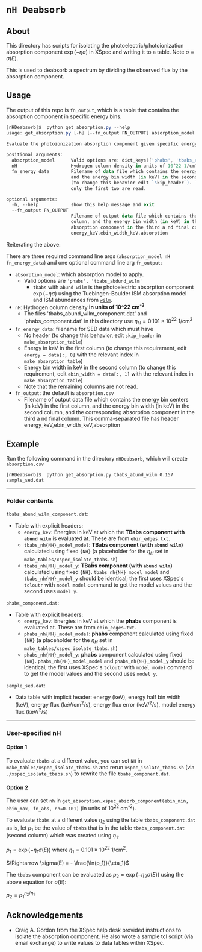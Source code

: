 # `nH Deabsorb`


## About

This directory has scripts for isolating the photoelectric/photoionization absorption component $\exp(-\eta\sigma)$ in XSpec
and writing it to a table. 
Note $\sigma \equiv \sigma(E)$. 

This is used to deabsorb a spectrum by dividing the observed flux by the absorption component.

## Usage

The output of this repo is `fn_output`, which is a table that contains the absorption component in specific energy bins.

```powershell
[nHDeabsorb]$  python get_absorption.py --help
usage: get_absorption.py [-h] [--fn_output FN_OUTPUT] absorption_model nH fn_energy_data

Evaluate the photoionization absorption component given specific energy bins (in keV)

positional arguments:
  absorption_model      Valid options are: dict_keys(['phabs', 'tbabs_abdund_wilm']).
  nH                    Hydrogen column density in units of 10^22 1/cm^2.
  fn_energy_data        Filename of data file which contains the energy bin centers (in keV) in the first column,
                        and the energy bin width (in keV) in the second column. This file must not have a header
                        (to change this behavior edit `skip_header`). This file can have any number of columns, as
                        only the first two are read.

optional arguments:
  -h, --help            show this help message and exit
  --fn_output FN_OUTPUT
                        Filename of output data file which contains the energy bin centers (in keV) in the first
                        column, and the energy bin width (in keV) in the second column, and the corresponding
                        absorption component in the third a nd final column. This comma-separated file has header
                        energy_keV,ebin_width_keV,absorption
```

Reiterating the above:

There are three required command line args (`absorption_model nH fn_energy_data`) 
and one optional command line arg `fn_output`:
* `absorption_model`: which absorption model to apply.
  * Valid options are `'phabs', 'tbabs_abdund_wilm'`
    * `tbabs` with `abund wilm` is the photoelectric absorption component $\exp(-\eta\sigma)$ using the Tuebingen-Boulder ISM absorption model and ISM abundances from [`wilm`](https://ui.adsabs.harvard.edu/abs/2000ApJ...542..914W/abstract).
* `nH`: Hydrogen column density **in units of 10^22 cm<sup>-2</sup>**.
  * The files 'tbabs_abund_wilm_component.dat' and 'phabs_component.dat' in this directory use $\eta_H = 0.101 \times 10^{22}$ 1/cm<sup>2</sup>
* `fn_energy_data`: filename for SED data which must have
  * No header (to change this behavior, edit `skip_header` in `make_absorption_table`)
  * Energy in keV in the first column (to change this requirement, edit `energy = data[:, 0]` with the relevant index in `make_absorption_table`)
  * Energy bin width in keV in the second column (to change this requirement, edit `ebin_width = data[:, 1]` with the relevant index in `make_absorption_table`)
  * Note that the remaining columns are not read.
* `fn_output`: the default is `absorption.csv`
  * Filename of output data file which contains the energy bin centers (in keV) in the first
                        column, and the energy bin width (in keV) in the second column, and the corresponding
                        absorption component in the third a nd final column. This comma-separated file has header
                        energy_keV,ebin_width_keV,absorption
## Example

Run the following command in the directory `nHDeabsorb`, which will create `absorption.csv`

```shell
[nHDeabsorb]$  python get_absorption.py tbabs_abund_wilm 0.157 sample_sed.dat
```

---

### Folder contents

`tbabs_abund_wilm_component.dat`:
* Table with explicit headers: 
  * `energy_kev`: Energies in keV at which the **TBabs component with `abund wilm`** is evaluated at. These are from `ebin_edges.txt`.
  * `tbabs_nh{NH}_model_model`: **TBabs component (with `abund wilm`)** calculated using fixed `{NH}` (a placeholder for the $\eta_H$ set in `make_tables/xspec_isolate_tbabs.sh`)
  * `tbabs_nh{NH}_model_y`: **TBabs component (with `abund wilm`)** calculated using fixed `{NH}`. `tbabs_nh{NH}_model_model` and `tbabs_nh{NH}_model_y` should be identical; the first uses XSpec's `tcloutr` with `model model` command to get the model values and the second uses `model y`. 

`phabs_component.dat`:
* Table with explicit headers: 
  * `energy_kev`: Energies in keV at which the **phabs** component is evaluated at. These are from `ebin_edges.txt`.
  * `phabs_nh{NH}_model_model`: **phabs** component calculated using fixed `{NH}` (a placeholder for the $\eta_H$ set in `make_tables/xspec_isolate_tbabs.sh`)
  * `phabs_nh{NH}_model_y`: **phabs** component calculated using fixed `{NH}`. `phabs_nh{NH}_model_model` and `phabs_nh{NH}_model_y` should be identical; the first uses XSpec's `tcloutr` with `model model` command to get the model values and the second uses `model y`. 

`sample_sed.dat`:
* Data table with implicit header: energy (keV), energy half bin width (keV), energy flux (keV/cm<sup>2</sup>/s), energy flux error (keV/<sup>2</sup>/s), model energy flux (keV/<sup>2</sup>/s)

---

### User-specified nH

#### Option 1 
To evaluate `tbabs` at a different value, you can set `NH` in `make_tables/xspec_isolate_tbabs.sh` and rerun `xspec_isolate_tbabs.sh` (via `./xspec_isolate_tbabs.sh`) to rewrite the file `tbabs_component.dat`.

#### Option 2
The user can set `nh` in `get_absorption.xspec_absorb_component(ebin_min, ebin_max, fn_abs, nh=0.101)`
(in units of $10^{22}$ cm<sup>-2</sup>).

To evaluate `tbabs` at a different value $\eta_2$ using the table `tbabs_component.dat` as is, 
let $p_1$ be the value of `tbabs` that is in the table `tbabs_component.dat` (second column) 
which was created using $\eta_1$.

$p_1 = \exp( -\eta_1 \sigma(E) )$ where $\eta_1 = 0.101 \times 10^{22}$ 1/cm<sup>2</sup>.

$\Rightarrow \sigma(E) = - \frac{\ln(p_1)}{\eta_1}$

The `tbabs` component can be evaluated as $p_2 = \exp( -\eta_2 \sigma(E) )$ using the above equation for $\sigma(E)$:

$p_2 = p_1^{\eta_2/\eta_1}$

## Acknowledgements

* Craig A. Gordon from the XSpec help desk provided instructions to isolate the absorption component. He also wrote a sample tcl script (via email exchange) to write values to data tables within XSpec.

